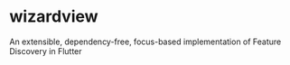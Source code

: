 # wizardview

An extensible, dependency-free, focus-based implementation of Feature Discovery in Flutter
